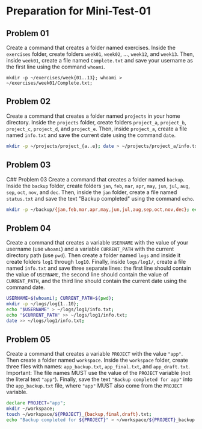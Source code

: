 # Preparation for Mini-Test-01

## Problem 01

Create a command that creates a folder named exercises. Inside the `exercises` folder, create folders `week01`, `week02`, …, `week12`, and `week13`. Then, inside `week01`, create a file named `Complete.txt` and save your username as the first line using the command `whoami`.
```
mkdir -p ~/exercises/week{01..13}; whoami > ~/exercises/week01/Complete.txt;
```

## Problem 02
Create a command that creates a folder named `projects` in your home directory. Inside the `projects` folder, create folders `project_a`, `project_b`, `project_c`, `project_d`, and `project_e`. Then, inside `project_a`, create a file named `info.txt` and save the current date using the command `date`.
```bash
mkdir -p ~/projects/project_{a..e}; date > ~/projects/project_a/info.txt
```
## Problem 03
C## Problem 03
Create a command that creates a folder named `backup`. Inside the `backup` folder, create folders `jan`, `feb`, `mar`, `apr`, `may`, `jun`, `jul`, `aug`, `sep`, `oct`, `nov`, and `dec`. Then, inside the `jan` folder, create a file named `status.txt` and save the text "Backup completed" using the command `echo`.
```bash
mkdir -p ~/backup/{jan,feb,mar,apr,may,jun,jul,aug,sep,oct,nov,dec}; echo "Backup completed" > ~/backup/jan/status.txt
```
## Problem 04
Create a command that creates a variable `USERNAME` with the value of your username (use `whoami`) and a variable `CURRENT_PATH` with the current directory path (use `pwd`). Then create a folder named `logs` and inside it create folders `log1` through `log10`. Finally, inside `logs/log1/`, create a file named `info.txt` and save three separate lines: the first line should contain the value of `USERNAME`, the second line should contain the value of `CURRENT_PATH`, and the third line should contain the current date using the command date.
```bash
USERNAME=$(whoami); CURRENT_PATH=$(pwd);
mkdir -p ~/logs/log{1..10};
echo "$USERNAME" > ~/logs/log1/info.txt;
echo "$CURRENT_PATH" >> ~/logs/log1/info.txt;
date >> ~/logs/log1/info.txt;
```
## Problem 05
Create a command that creates a variable `PROJECT` with the value `"app"`. Then create a folder named `workspace`. Inside the `workspace` folder, create three files with names: `app_backup.txt`, `app_final.txt`, and `app_draft.txt`. Important: The file names MUST use the value of the `PROJECT` variable (not the literal text `"app"`). Finally, save the text `"Backup completed for app"` into the `app_backup.txt` file, where `"app"` MUST also come from the `PROJECT` variable.
```bash
declare PROJECT="app";
mkdir ~/workspace;
touch ~/workspace/${PROJECT}_{backup,final,draft}.txt;
echo "Backup completed for ${PROJECT}" > ~/workspace/${PROJECT}_backup.txt
```



